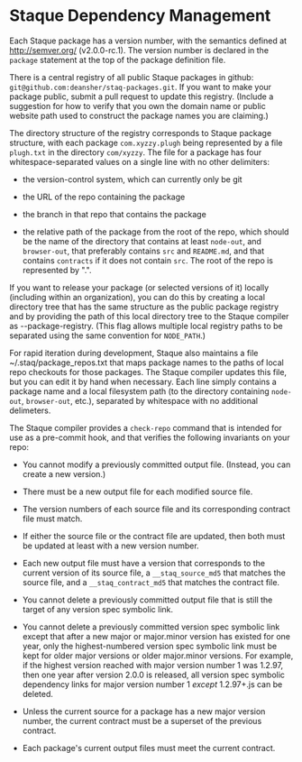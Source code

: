 Staque Dependency Management
============================

Each Staque package has a version number, with the semantics defined at http://semver.org/ (v2.0.0-rc.1).
The version number is declared in the `package` statement at the top of the package definition file.

There is a central registry of all public Staque packages in github:
`git@github.com:deansher/staq-packages.git`.  If you want to make your package public, submit a pull
request to update this registry.  (Include a suggestion for how to verify that you own the domain
name or public website path used to construct the package names you are claiming.)

The directory structure of the registry corresponds to Staque package structure, with each package
`com.xyzzy.plugh` being represented by a file `plugh.txt` in the directory `com/xyzzy`. The file for
a package has four whitespace-separated values on a single line with no other delimiters:

* the version-control system, which can currently only be git

* the URL of the repo containing the package

* the branch in that repo that contains the package

* the relative path of the package from the root of the repo, which should be the name of the
  directory that contains at least `node-out`, and `browser-out`, that preferably contains `src` and
  `README.md`, and that contains `contracts` if it does not contain `src`.  The root of the repo is
  represented by ".".

If you want to release your package (or selected versions of it) locally (including within an
organization), you can do this by creating a local directory tree that has the same structure as the
public package registry and by providing the path of this local directory tree to the Staque compiler
as --package-registry.  (This flag allows multiple local registry paths to be separated using the
same convention for `NODE_PATH`.)

For rapid iteration during development, Staque also maintains a file ~/.staq/package_repos.txt that
maps package names to the paths of local repo checkouts for those packages.  The Staque compiler updates
this file, but you can edit it by hand when necessary.  Each line simply contains a package name and
a local filesystem path (to the directory containing `node-out`, `browser-out`, etc.), separated by
whitespace with no additional delimeters.

The Staque compiler provides a `check-repo` command that is intended for use as a pre-commit hook,
and that verifies the following invariants on your repo:

* You cannot modify a previously committed output file.  (Instead, you can create a new version.)

* There must be a new output file for each modified source file.

* The version numbers of each source file and its corresponding contract file must match.

* If either the source file or the contract file are updated, then both must be updated
  at least with a new version number.

* Each new output file must have a version that corresponds to the current version of its source
  file, a `__staq_source_md5` that matches the source file, and a `__staq_contract_md5` that matches
  the contract file.

* You cannot delete a previously committed output file that is still the target of any
  version spec symbolic link.

* You cannot delete a previously committed version spec symbolic link except that after a new
  major or major.minor version has existed for one year, only the highest-numbered version
  spec symbolic link must be kept for older major versions or older major.minor versions.
  For example, if the highest version reached with major version number 1 was 1.2.97, then
  one year after version 2.0.0 is released, all version spec symbolic dependency links for
  major version number 1 *except* 1.2.97+.js can be deleted.

* Unless the current source for a package has a new major version number, the current contract must
  be a superset of the previous contract.

* Each package's current output files must meet the current contract.
